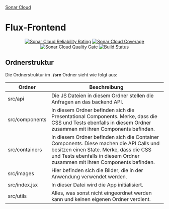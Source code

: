 [Sonar Cloud](https://sonarcloud.io/api/project_badges/measure?project=flux-frontend&metric=reliability_rating)

# Flux-Frontend

<div align="center">
  
  [![Sonar Cloud Reliability Rating](https://sonarcloud.io/api/project_badges/measure?project=flux-frontend&metric=reliability_rating)](https://sonarcloud.io/api/project_badges/measure?project=flux-frontend&metric=reliability_rating)
  [![Sonar Cloud Coverage](https://sonarcloud.io/api/project_badges/measure?project=flux-frontend&metric=coverage)](https://sonarcloud.io/api/project_badges/measure?project=flux-frontend&metric=coverage)
  [![Sonar Cloud Quality Gate](https://sonarcloud.io/api/project_badges/measure?project=flux-frontend&metric=alert_status)](https://sonarcloud.io/api/project_badges/measure?project=flux-frontend&metric=alert_status)
  [![Build Status](https://travis-ci.org/Flux-Coordinator/flux-frontend.svg?branch=master)](https://travis-ci.org/Flux-Coordinator/flux-frontend)
  
</div>

## Ordnerstruktur

Die Ordnerstruktur im **./src** Ordner sieht wie folgt aus:

| Ordner         | Beschreibung                                                                                                                                                                                                   |
| -------------- | -------------------------------------------------------------------------------------------------------------------------------------------------------------------------------------------------------------- |
| src/api        | Die JS Dateien in diesem Ordner stellen die Anfragen an das backend API.                                                                                                                                       |
| src/components | In diesem Ordner befinden sich die Presentational Components. Merke, dass die CSS und Tests ebenfalls in diesem Ordner zusammen mit ihren Components befinden.                                                 |
| src/containers | In diesem Ordner befinden sich die Container Components. Diese machen die API Calls und besitzen einen State. Merke, dass die CSS und Tests ebenfalls in diesem Ordner zusammen mit ihren Components befinden. |
| src/images     | Hier befinden sich die Bilder, die in der Anwendung verwendet werden.                                                                                                                                          |
| src/index.jsx  | In dieser Datei wird die App initialisiert.                                                                                                                                                                    |
| src/utils      | Alles, was sonst nicht eingeordnet werden kann und keinen eigenen Ordner verdient.                                                                                                                             |

